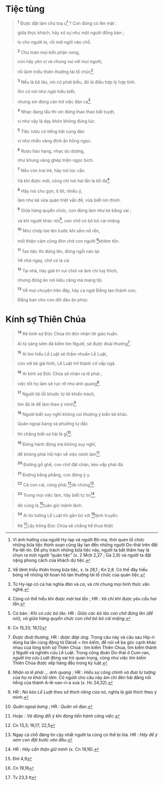 # Tiệc tùng

> <sup><b>1</b></sup> Được đặt làm chủ toạ ư[^1] ? Con đừng có lên mặt :
> 
> giữa thực khách, hãy xử sự như một người đồng bàn ;
> 
> lo cho người ta, rồi mới ngồi vào chỗ.
>


> <sup><b>2</b></sup> Chu toàn mọi bổn phận xong,
> 
> con hãy yên vị và chung vui với mọi người,
> 
> rồi lãnh triều thiên thưởng tài tổ chức[^2].
>


> <sup><b>3</b></sup> Nếu là bô lão, xin cứ phát biểu, đó là điều hợp lý hợp tình.
> 
> Xin cứ nói như ngài hiểu biết,
> 
> nhưng xin đừng cản trở việc đàn ca[^3].
>


> <sup><b>4</b></sup> Nhạc đang tấu thì xin đừng thao thao bất tuyệt,
> 
> vì như vậy là dạy khôn không đúng lúc.
>


> <sup><b>5</b></sup> Tiệc rượu có tiếng hát cung đàn
> 
> ví như nhẫn vàng đính ấn hồng ngọc.
>


> <sup><b>6</b></sup> Rượu hảo hạng, nhạc du dương,
> 
> như khung vàng ghép triện ngọc bích.
>


> <sup><b>7</b></sup> Nếu còn trai trẻ, hãy nói lúc cần.
> 
> Và khi được mời, cũng chỉ nói hai lần là tối đa[^4].
>


> <sup><b>8</b></sup> Hãy nói cho gọn, ít lời, nhiều ý,
> 
> làm như kẻ vừa quán triệt vấn đề, vừa biết nín thinh.
>


> <sup><b>9</b></sup> Giữa hàng quyền chức, con đừng làm như kẻ bằng vai ;
> 
> và khi người khác nói[^5], con chớ có bô bô cái miệng.
>


> <sup><b>10</b></sup> Như chớp loè lên trước khi sấm nổ rền,
> 
> mối thiện cảm cũng đón chờ con người [^1*]khiêm tốn.
>


> <sup><b>11</b></sup> Tan tiệc thì đứng lên, đừng ngồi nán lại.
> 
> Về nhà ngay, chớ có la cà.
>


> <sup><b>12</b></sup> Tại nhà, hãy giải trí vui chơi và làm chi tuỳ thích,
> 
> nhưng đừng ăn nói kiêu căng mà mang tội.
>


> <sup><b>13</b></sup> Về mọi chuyện trên đây, hãy ca ngợi Đấng tạo thành con,
> 
> Đấng ban cho con dồi dào ân phúc.
>

# Kính sợ Thiên Chúa

> <sup><b>14</b></sup> Kẻ kính sợ Đức Chúa thì đón nhận lời giáo huấn.
> 
> Ai từ sáng sớm đã kiếm tìm Người, sẽ được đoái thương[^6].
>


> <sup><b>15</b></sup> Ai tìm hiểu Lề Luật sẽ thấm nhuần Lề Luật,
> 
> còn với kẻ giả hình, Lề Luật trở thành cớ vấp ngã.
>


> <sup><b>16</b></sup> Ai kính sợ Đức Chúa sẽ nhận ra lẽ phải ;
> 
> việc tốt họ làm sẽ rực rỡ như ánh quang[^7].
>


> <sup><b>17</b></sup> Người tội lỗi khước từ lời khiển trách,
> 
> tìm đủ lẽ để làm theo ý mình[^8].
>


> <sup><b>18</b></sup> Người biết suy nghĩ không coi thường ý kiến kẻ khác.
> 
> Quân ngoại bang và phường tự đắc
> 
> thì chẳng biết sợ hãi là gì[^9].
>


> <sup><b>19</b></sup> Đừng hành động mà không suy nghĩ,
> 
> để không phải hối hận về việc mình làm[^10].
>


> <sup><b>20</b></sup> Đường gồ ghề, con chớ đặt chân, kẻo vấp phải đá.
>


> <sup><b>21</b></sup> Đường bằng phẳng, con đừng ỷ y.
>


> <sup><b>22</b></sup> Cả con cái, cũng phải [^2*]dè chừng[^11].
>


> <sup><b>23</b></sup> Trong mọi việc làm, hãy biết tự tin[^12],
> 
> đó cũng là [^3*]tuân giữ mệnh lệnh.
>


> <sup><b>24</b></sup> Ai tin tưởng Lề Luật thì gắn bó với [^4*]lệnh truyền.
> 
> Kẻ [^5*]cậy trông Đức Chúa sẽ chẳng hề thua thiệt.
>

[^1]: Vì ảnh hưởng của người Hy-lạp và người Rô-ma, thói quen tổ chức những bữa tiệc thịnh soạn cũng lây lan đến những người Do-thái trên đất Pa-lét-tin. Để phụ trách những bữa tiệc này, người ta bắt thăm hay là chọn ra một người “quản tiệc” (x. 2 Mcb 2,27 ; Ga 2,8) và người ta đặt nặng phong cách của khách dự tiệc.
[^2]: Về <i>lãnh triều thiên</i> trong bữa tiệc, x. Is 28,1 ; Kn 2,8. Có thể đây hiểu bóng về những lời hoan hô tán thưởng tài tổ chức của quản tiệc.
[^3]: Từ Hy-lạp có cả hai nghĩa <i>đàn</i> và <i>ca</i>, và chỉ chung mọi hình thức văn nghệ.
[^4]: Cũng có thể hiểu khi được <i>mời hai lần</i> ; HR : <i>Và chỉ khi được yêu cầu hai lần</i>.
[^5]: Có bản : <i>Khi có các bô lão</i>. HR : <i>Giữa các bô lão con chớ đứng lên (để nói), và giữa hàng quyền chức con chớ bô bô cái miệng</i>.
[^6]: <i>Được đoái thương</i>, HR : <i>được đáp ứng</i>. Trong câu này và câu sau Híp-ri dùng ba lần cùng động từ <span class="hebrew-translit">Däraš</span> = <i>tìm kiếm</i>, để nói về ba góc cạnh khác nhau của lòng kính sợ Thiên Chúa : tìm kiếm Thiên Chúa, tìm kiếm thánh ý Người và nghiên cứu Lề Luật. Trong cộng đoàn Do-thái ở Cum-ran, <i>người tra cứu Luật</i> đóng vai trò quan trọng, cũng như việc <i>tìm kiếm</i> Thiên Chúa được xếp hàng đầu trong kỷ luật.
[^7]: <i>Nhận ra lẽ phải ... ánh quang</i> ; HR : <i>Hiểu sự công chính và đưa tư tưởng của họ ra khỏi tối tăm</i>. Có người cho câu này ám chỉ đèn hải đăng nổi tiếng của thành A-lê-xan-ri-a xưa (x. Hc 24,32).
[^8]: HR : <i>Nó kéo Lề Luật theo sở thích riêng của nó</i>, nghĩa là giải thích theo ý mình.
[^9]: <i>Quân ngoại bang</i> ; HR : <i>Quân vô đạo</i>.
[^10]: Hoặc : <i>Và đừng đổi ý khi đang tiến hành công việc</i>.
[^11]: Ngay cả chỗ đáng tin cậy nhất người ta cũng có thể bị lừa. HR : <i>Hãy để ý xem con đặt bước vào đâu</i>.
[^12]: HR : <i>Hãy cẩn thận giữ mình</i> (x. Cn 19,16).
[^1*]: Cn 15,33; 18,12
[^2*]: Cn 13,3; 16,17; 22,5
[^3*]: Đnl 4,9
[^4*]: Cn 19,16
[^5*]: Tv 23,3 tt
